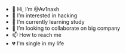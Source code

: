 - 👋 Hi, I’m @Av1naxh
- 👀 I’m interested in hacking 
- 🌱 I’m currently learning study 
- 💞️ I’m looking to collaborate on big company 
- 📫 How to reach me 
- 💔 I'm single in my life 
<!---
Av1naxh/Av1naxh is a ✨ special ✨ repository because its `README.md` (this file) appears on your GitHub profile.
You can click the Preview link to take a look at your changes.
--->
